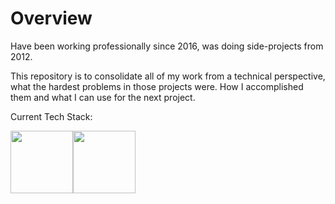# Overview

Have been working professionally since 2016, was doing side-projects from 2012.

This repository is to consolidate all of my work from a technical perspective, what the hardest problems in those projects were. How I accomplished them and what I can use for the next project.

Current Tech Stack:
<div style="display:flex">
<img src="https://upload.wikimedia.org/wikipedia/commons/thumb/a/a7/React-icon.svg/1200px-React-icon.svg.png" width="100"/>
<img src="https://upload.wikimedia.org/wikipedia/commons/d/d9/Node.js_logo.svg" width="100"/>

</div>